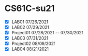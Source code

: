 # CS61C-su21
- [x] LAB01 07/26/2021
- [x] LAB02 07/29/2021
- [x] Project01 07/28/2021 -- 07/30/2021 
- [x] LAB03 07/31/2021
- [x] Project02 08/09/2021
- [x] LAB04 08/21/2021